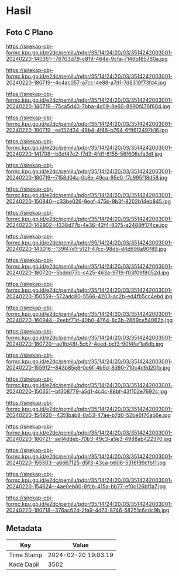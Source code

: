 # Hasil

## Foto C Plano

https://sirekap-obj-formc.kpu.go.id/e2dc/pemilu/pdpr/35/14/24/20/03/3514242003001-20240220-140351--76703d79-c819-464e-9cfa-7146bf85760a.jpg

https://sirekap-obj-formc.kpu.go.id/e2dc/pemilu/pdpr/35/14/24/20/03/3514242003001-20240220-180719--4c4ac057-a7cc-4e88-a7d1-7d8310f73fd4.jpg

https://sirekap-obj-formc.kpu.go.id/e2dc/pemilu/pdpr/35/14/24/20/03/3514242003001-20240220-140719--75ca5d40-7bba-4c09-8e60-8990f476f684.jpg

https://sirekap-obj-formc.kpu.go.id/e2dc/pemilu/pdpr/35/14/24/20/03/3514242003001-20240220-180719--ee132d34-48b4-4f46-b764-6f9612497b16.jpg

https://sirekap-obj-formc.kpu.go.id/e2dc/pemilu/pdpr/35/14/24/20/03/3514242003001-20240220-141708--b3df47e2-f7d3-4fd1-8155-56f606efa3df.jpg

https://sirekap-obj-formc.kpu.go.id/e2dc/pemilu/pdpr/35/14/24/20/03/3514242003001-20240220-180719--7158d04a-0c8e-49ca-95e0-f7c995f18d58.jpg

https://sirekap-obj-formc.kpu.go.id/e2dc/pemilu/pdpr/35/14/24/20/03/3514242003001-20240220-150840--c33be026-9eaf-475b-9b3f-8202b14eb845.jpg

https://sirekap-obj-formc.kpu.go.id/e2dc/pemilu/pdpr/35/14/24/20/03/3514242003001-20240220-142902--f338d77b-4e36-42f4-8075-a2488ff174ce.jpg

https://sirekap-obj-formc.kpu.go.id/e2dc/pemilu/pdpr/35/14/24/20/03/3514242003001-20240220-143016--139f47d1-5121-47cc-98db-d4d696a90f89.jpg

https://sirekap-obj-formc.kpu.go.id/e2dc/pemilu/pdpr/35/14/24/20/03/3514242003001-20240220-180720--5bddd77c-c425-463a-9719-f03f09f8052d.jpg

https://sirekap-obj-formc.kpu.go.id/e2dc/pemilu/pdpr/35/14/24/20/03/3514242003001-20240220-150559--572adc80-5566-4203-ac2b-ed4fb5cc4ebd.jpg

https://sirekap-obj-formc.kpu.go.id/e2dc/pemilu/pdpr/35/14/24/20/03/3514242003001-20240220-160944--2eebf71d-40b0-4764-8c3b-2869ce54062b.jpg

https://sirekap-obj-formc.kpu.go.id/e2dc/pemilu/pdpr/35/14/24/20/03/3514242003001-20240220-180720--ae1fd48f-5cb7-4eed-bcf3-90f4faf1a6db.jpg

https://sirekap-obj-formc.kpu.go.id/e2dc/pemilu/pdpr/35/14/24/20/03/3514242003001-20240220-155912--843b85e8-0e6f-4b9d-8d90-710c4d9d20fb.jpg

https://sirekap-obj-formc.kpu.go.id/e2dc/pemilu/pdpr/35/14/24/20/03/3514242003001-20240220-150351--bf308779-a5d1-4c4c-88bf-43f102e7692c.jpg

https://sirekap-obj-formc.kpu.go.id/e2dc/pemilu/pdpr/35/14/24/20/03/3514242003001-20240220-154920--4351bab8-8a53-47ae-b7d0-52be6f70ab6e.jpg

https://sirekap-obj-formc.kpu.go.id/e2dc/pemilu/pdpr/35/14/24/20/03/3514242003001-20240220-180721--ae14ddeb-70b3-49c3-a5e3-4988ab422370.jpg

https://sirekap-obj-formc.kpu.go.id/e2dc/pemilu/pdpr/35/14/24/20/03/3514242003001-20240220-155503--a6667f25-d5f3-43ca-b606-5316fd9cfb11.jpg

https://sirekap-obj-formc.kpu.go.id/e2dc/pemilu/pdpr/35/14/24/20/03/3514242003001-20240220-154624--4ae0eb60-8fcb-415a-bb77-ef0c126bf1a7.jpg

https://sirekap-obj-formc.kpu.go.id/e2dc/pemilu/pdpr/35/14/24/20/03/3514242003001-20240220-180718--376ac62d-2fa9-4d73-8746-58251c6cdc9b.jpg


## Metadata

| Key        | Value               |
| ---------- | ------------------- |
| Time Stamp | 2024-02-20 19:03:19 |
| Kode Dapil | 3502                |



